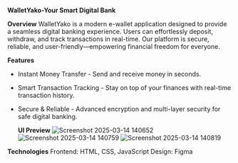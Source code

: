 **WalletYako-Your Smart Digital Bank**

**Overview**
WalletYako is a modern e-wallet application designed to provide a seamless digital banking experience.
Users can effortlessly deposit, withdraw, and track transactions in real-time. 
Our platform is secure, reliable, and user-friendly—empowering financial freedom for everyone.

**Features**
- Instant Money Transfer - Send and receive money in seconds.
- Smart Transaction Tracking - Stay on top of your finances with real-time transaction history.
- Secure & Reliable - Advanced encryption and multi-layer security for safe digital banking.

  **UI Preview**
![Screenshot 2025-03-14 140652](https://github.com/user-attachments/assets/0a0ca3fa-95cc-461b-be18-6e3651b6e69d) 
![Screenshot 2025-03-14 140759](https://github.com/user-attachments/assets/1f680363-9573-4b45-951e-318b3b405ffd)
![Screenshot 2025-03-14 140819](https://github.com/user-attachments/assets/9d55a1d9-bcdd-4587-9c0d-745998ba9b1d)

**Technologies**
Frontend: HTML, CSS, JavaScript
Design: Figma
